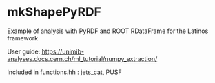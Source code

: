 # mkShapePyRDF
Example of analysis with PyRDF and ROOT RDataFrame for the Latinos framework

User guide: 
https://unimib-analyses.docs.cern.ch/ml_tutorial/numpy_extraction/

Included in functions.hh : jets_cat, PUSF
